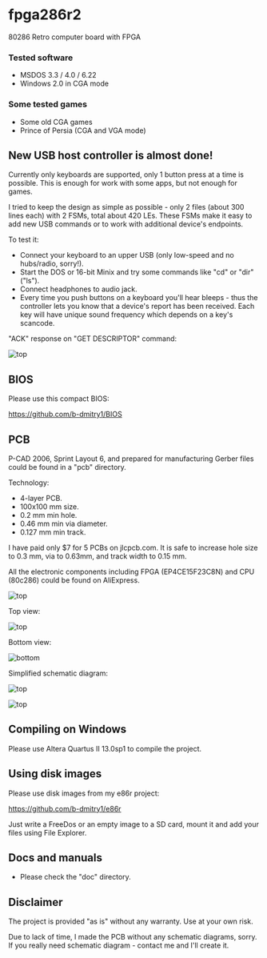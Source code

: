 # fpga286r2
80286 Retro computer board with FPGA

### Tested software
* MSDOS 3.3 / 4.0 / 6.22
* Windows 2.0 in CGA mode

### Some tested games
* Some old CGA games
* Prince of Persia (CGA and VGA mode)

## New USB host controller is almost done!

Currently only keyboards are supported, only 1 button press at a time is possible.
This is enough for work with some apps, but not enough for games.

I tried to keep the design as simple as possible - only 2 files (about 300 lines each) with 2 FSMs, total about 420 LEs.
These FSMs make it easy to add new USB commands or to work with additional device's endpoints.

To test it:
* Connect your keyboard to an upper USB (only low-speed and no hubs/radio, sorry!).
* Start the DOS or 16-bit Minix and try some commands like "cd" or "dir" ("ls").
* Connect headphones to audio jack.
* Every time you push buttons on a keyboard you'll hear bleeps - thus the controller
lets you know that a device's report has been received. Each key will have unique sound frequency which depends on a key's scancode.

"ACK" response on "GET DESCRIPTOR" command:

![top](pictures/usb_osc.jpg)

## BIOS
Please use this compact BIOS:

https://github.com/b-dmitry1/BIOS

## PCB
P-CAD 2006, Sprint Layout 6, and prepared for manufacturing Gerber files could be found in a "pcb" directory.

Technology:
* 4-layer PCB.
* 100x100 mm size.
* 0.2 mm min hole.
* 0.46 mm min via diameter.
* 0.127 mm min track.

I have paid only $7 for 5 PCBs on jlcpcb.com.
It is safe to increase hole size to 0.3 mm, via to 0.63mm, and track width to 0.15 mm.

All the electronic components including FPGA (EP4CE15F23C8N) and CPU (80c286) could be found on AliExpress.

![top](pictures/board.jpg)

Top view:

![top](pictures/top.gif)

Bottom view:

![bottom](pictures/bottom.gif)

Simplified schematic diagram:

![top](pictures/sch1.png)

![top](pictures/cpu.png)

## Compiling on Windows

Please use Altera Quartus II 13.0sp1 to compile the project.

## Using disk images
Please use disk images from my e86r project:

https://github.com/b-dmitry1/e86r

Just write a FreeDos or an empty image to a SD card, mount it and add your files using File Explorer.

## Docs and manuals

* Please check the "doc" directory.

## Disclaimer
The project is provided "as is" without any warranty. Use at your own risk.

Due to lack of time, I made the PCB without any schematic diagrams, sorry.
If you really need schematic diagram - contact me and I'll create it.
